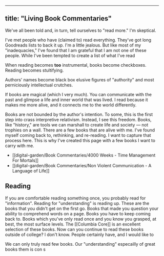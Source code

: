 
---
title: "Living Book Commentaries"
---
We've all been told and, in turn, tell ourselves to "read more." I'm skeptical. 

I've met people who have (claimed to) read everything. They've got long Goodreads lists to back it up. I'm a little jealous. But like most of my "inadequacies," I've found that I am grateful that I am not one of these people.  While I've been tempted to create a list of what I've read 

When reading becomes **too** instrumental, books become checkboxes. Reading becomes stultifying. 

Authors' names become black box elusive figures of "authority" and most perniciously intellectual crutches. 

If books are magical (which I very much). You can communicate with the past and glimpse a life and inner world that was lived. I read because it makes me more alive, and it connects me to the world differently. 

Books are not bounded by the author's intention. To some, this is the first step into crass interpretive relativism. Instead, I see this freedom. Books, like "history," are tools we can marshall to create life and society — not trophies on a wall. There are a few books that are alive with me. I've found myself coming back to, rethinking, and re-reading. I want to capture that process here. This is why I've created this page with a few books I want to carry with me. 

* [[digital-garden/Book Commentaries/4000 Weeks - Time Management For Mortals]]
* [[digital-garden/Book Commentaries/Non Violent Communication - A Language of Life]]



## Reading 

If you are comfortable reading something once, you probably read for "information". Reading for "understanding" is reading up. These are the books that you didn't get on the first go. Books that made you question your ability to comprehend words on a page. Books you have to keep coming back to. Books which you've only read once and you know you grasped, at best, the most surface levels. The [[Columbia Core]] is an excellent selection of these books. Now can you continue to read these books outside of college? I don't know. People certainly have, and I would like to 

We can only truly read few books. Our "understanding" especailly of great books  them is con s